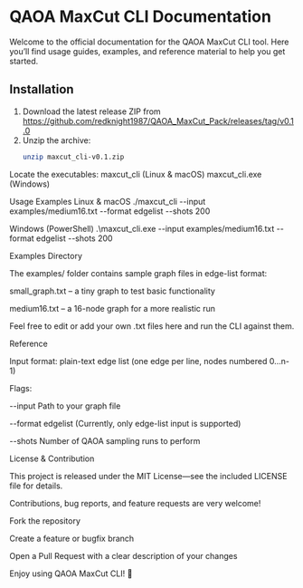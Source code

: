 ---
---
# QAOA MaxCut CLI Documentation

Welcome to the official documentation for the QAOA MaxCut CLI tool. Here you’ll find usage guides, examples, and reference material to help you get started.

## Installation

1. Download the latest release ZIP from  
   https://github.com/redknight1987/QAOA_MaxCut_Pack/releases/tag/v0.1.0  
2. Unzip the archive:
   ```bash
   unzip maxcut_cli-v0.1.zip


Locate the executables:
maxcut_cli (Linux & macOS)
maxcut_cli.exe (Windows)

Usage Examples
Linux & macOS
./maxcut_cli --input examples/medium16.txt --format edgelist --shots 200

Windows (PowerShell)
.\maxcut_cli.exe --input examples/medium16.txt --format edgelist --shots 200


Examples Directory

The examples/ folder contains sample graph files in edge-list format:

small_graph.txt – a tiny graph to test basic functionality

medium16.txt – a 16-node graph for a more realistic run

Feel free to edit or add your own .txt files here and run the CLI against them.


Reference

Input format: plain-text edge list (one edge per line, nodes numbered 0…n-1)


Flags:

--input <path> Path to your graph file

--format edgelist (Currently, only edge-list input is supported)

--shots <number> Number of QAOA sampling runs to perform


License & Contribution

This project is released under the MIT License—see the included LICENSE file for details.

Contributions, bug reports, and feature requests are very welcome!

Fork the repository

Create a feature or bugfix branch

Open a Pull Request with a clear description of your changes

Enjoy using QAOA MaxCut CLI! 🚀
